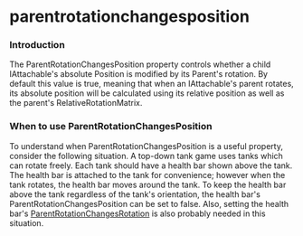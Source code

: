 # parentrotationchangesposition

### Introduction

The ParentRotationChangesPosition property controls whether a child IAttachable's absolute Position is modified by its Parent's rotation. By default this value is true, meaning that when an IAttachable's parent rotates, its absolute position will be calculated using its relative position as well as the parent's RelativeRotationMatrix.

### When to use ParentRotationChangesPosition

To understand when ParentRotationChangesPosition is a useful property, consider the following situation. A top-down tank game uses tanks which can rotate freely. Each tank should have a health bar shown above the tank. The health bar is attached to the tank for convenience; however when the tank rotates, the health bar moves around the tank. To keep the health bar above the tank regardless of the tank's orientation, the health bar's ParentRotationChangesPosition can be set to false. Also, setting the health bar's [ParentRotationChangesRotation](../../../../../frb/docs/index.php) is also probably needed in this situation.
